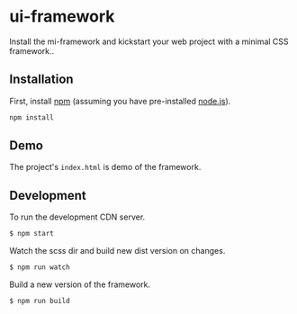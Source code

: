 # ui-framework

Install the mi-framework and kickstart your web project with a minimal CSS framework..

## Installation

First, install [npm](https://www.npmjs.com/) (assuming you have pre-installed [node.js](https://nodejs.org/)).

```bash
npm install
```

## Demo

The project's `index.html` is demo of the framework.

## Development

To run the development CDN server.
```bash
$ npm start
```

Watch the scss dir and build new dist version on changes.
```bash
$ npm run watch
```

Build a new version of the framework.
```bash
$ npm run build
```
